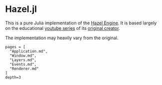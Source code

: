 # Hazel.jl

This is a pure Julia implementation of the [Hazel Engine](https://github.com/TheCherno/Hazel). It is based largely on the educational [youtube series](https://www.youtube.com/playlist?list=PLlrATfBNZ98dC-V-N3m0Go4deliWHPFwT) of its [original creator](https://github.com/TheCherno).

The implementation may heavily vary from the original.

```@contents
pages = [
  "Application.md",
  "Window.md",
  "Layers.md",
  "Events.md",
  "Renderer.md"
]
depth=3
```
